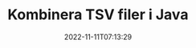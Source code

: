---
############################# Static ############################
layout: "auto-gen-merger"
date: 2022-11-11T07:13:29
draft: false
otherformats: vssm vssx vstm vstx vsx vtx xlam xls xlsb xlsm xlsx xlt bmp jpg jpeg png

############################# Head ############################
head_title: "Kombinera TSV filer via Java & J2SE Documents Merger API"
head_description: "Kombinera flera TSV-filer i Java med hjälp av Documents Merger API med all data, stil och formatering som källdokument."

############################# Header ############################
title: "Kombinera TSV filer i Java"
description: "Kombinera TSV med några rader med Java-kod."
bg_image: "https://cms.admin.containerize.com/templates/aspose/App_Themes/V3/images/bg/header1.png"
bg_overlay: false
button:
    enable: true
    icon: "fas fa-arrow-down"
    label: "Ladda ner gratis provversion"
    link: "https://downloads.groupdocs.com/merger/java"

############################# SubMenu ############################
submenu:
    enable: true

    left:
        img_alt: "GroupDocs.Merger for Java"
        image: "https://cms.admin.containerize.com/templates/groupdocs/images/product-logos/90x90-noborder/groupdocs-merger-java.png"
        product: "GroupDocs.Merger"
        platform: "Java"

    middle:
        button:

            # button loop
            - link: "https://apireference.groupdocs.com/merger/java"
              text: "API-referens"

            # button loop
            - link: "https://github.com/groupdocs-merger"
              text: "Kodexempel"

            # button loop
            - link: "https://products.groupdocs.app/merger/family"
              text: "Livedemos"

            # button loop
            - link: "https://purchase.groupdocs.com/pricing/merger/java"
              text: "Prissättning"

    right:
        link_download: "https://downloads.groupdocs.com/merger"
        link_learn: "https://docs.groupdocs.com/merger/java"
        link_buy: "https://purchase.groupdocs.com"

############################# About ############################
about:
    enable: true
    title: "Om GroupDocs.Merger for Java API"
    content: |
        [GroupDocs.Merger for Java](/sv/merger/java/) ger en bekväm lösning för att kombinera flera PDF-filer, Microsoft Office (Word, Excel, PowerPoint, OneNote), OpenDocument, HTML, bilder och många andra dokument i en enda fil i Java-applikationer. GroupDocs.Merger kommer att spara dig mycket ansträngning, eftersom du har tillåtelse att kombinera TSV dokument - det finns inget behov av att installera någon tredjepartsprogramvara, skrivbordsapplikationer eller plugins. Nu är det onödigt att slösa bort din tid och kombinera filer manuellt! GroupDocs uppdrag är att tillhandahålla den bästa kvaliteten och förenkla arbetsflöden för dokumentbearbetning.
        
        GroupDocs.Merger API är ett rätt val för företagslösningar som behöver filkombinerande funktioner. Dessa API:er stöds väl på alla större operativsystem och plattformar inklusive J2SE 7.0 (1.7), J2SE 8.0 (1.8), Java 10.

############################# Steps ############################
steps:
    enable: true
    title_left: "Kombinera flera TSV-filer i Java"
    content_left: |
        [GroupDocs.Merger for Java](/sv/merger/java/) gör det enkelt för Java-utvecklare att kombinera flera TSV-filer genom att implementera några enkla steg.
        
        * Skapa en instans av **Merger** och skicka källdokumentsökvägen som en konstruktorparameter.
        * Ring **Join** i klassen **Merger** och passera den andra sökvägen till källdokumentet.
        * Ring **Save** av klassen **Merger** för att spara det sammanslagna dokumentet.

    title_right: "Systemkrav"
    content_right: |
        GroupDocs.Merger for Java API:er stöds på alla större plattformar och operativsystem. Innan du kör koden nedan, se till att du har följande förutsättningar installerade på ditt system.

        * Operativsystem: Microsoft Windows, Linux, MacOS
        * Utvecklingsmiljöer: NetBeans, IntelliJ IDEA, Eclipse
        * Ramar: J2SE 7.0 (1.7), J2SE 8.0 (1.8), Java 10
        * Ladda ner den senaste versionen av GroupDocs.Merger for Java från [Maven](https://repository.groupdocs.com/webapp/#/artifacts/browse/tree/General/repo/com/groupdocs/groupdocs-merger)
         
    code: |
     {{% merger/additional-styles %}}
     {{< merger/code-merger title="Hur man kombinerar TSV-filer med hjälp av Java exempelkod">}}

        ```java    
        // Kombinera TSV filer med GroupDocs.Merger för Java API
        // Instantiera sammanslagning med indatadokumentet TSV
        Merger merger = new Merger("input_1.tsv");

        // Anrop join-metoden för Merger-klassinstansen och skicka den andra sökvägen till källdokumentet
        merger.join("input_2.tsv");
    
        // Anrop sparmetoden för sammanslagningsklassinstansen för att spara sammanslagna dokument
        merger.save("merged-file.tsv"); 
        ```
     {{< /merger/code-merger >}}

############################# Demos ############################
demos:
    enable: true
    title: "Live Demos - Online-app för att kombinera dokument"
    content: |
       Kombinera mer än en TSV-fil just nu genom att besöka webbplatsen [GroupDocs.Merger Live Demos](https://products.groupdocs.app/merger/family).
       Livedemon har följande fördelar.
        
############################# About Formats ############################
about_formats:
    enable: true

############################# More Formats ############################
more_formats:
    enable: true
    title: "Sammanfoga andra dokumentformat"
    content: |
        Java dokument sammanslagnings-API för filformat och bilder. Kombinera några av de populära dokumentformaten enligt nedan.

############################# Back to top ###############################
back_to_top:
    enable: true
---